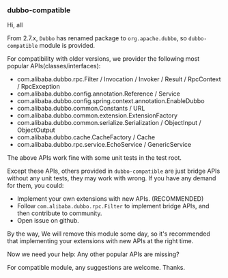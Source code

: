 ### dubbo-compatible

Hi, all

From 2.7.x, `Dubbo` has renamed package to `org.apache.dubbo`, so `dubbo-compatible` module is provided.

For compatibility with older versions, we provider the following most popular APIs(classes/interfaces):

* com.alibaba.dubbo.rpc.Filter / Invocation / Invoker / Result / RpcContext / RpcException
* com.alibaba.dubbo.config.annotation.Reference / Service
* com.alibaba.dubbo.config.spring.context.annotation.EnableDubbo
* com.alibaba.dubbo.common.Constants / URL
* com.alibaba.dubbo.common.extension.ExtensionFactory
* com.alibaba.dubbo.common.serialize.Serialization / ObjectInput / ObjectOutput
* com.alibaba.dubbo.cache.CacheFactory / Cache
* com.alibaba.dubbo.rpc.service.EchoService / GenericService

The above APIs work fine with some unit tests in the test root. 

Except these APIs, others provided in `dubbo-compatible` are just bridge APIs without any unit tests, they may work with wrong. If you have any demand for them, you could: 

* Implement your own extensions with new APIs. (RECOMMENDED) 
* Follow `com.alibaba.dubbo.rpc.Filter` to implement bridge APIs, and then contribute to community. 
* Open issue on github.

By the way, We will remove this module some day, so it's recommended that implementing your extensions with new APIs at the right time. 

Now we need your help: Any other popular APIs are missing?

For compatible module, any suggestions are welcome. Thanks.